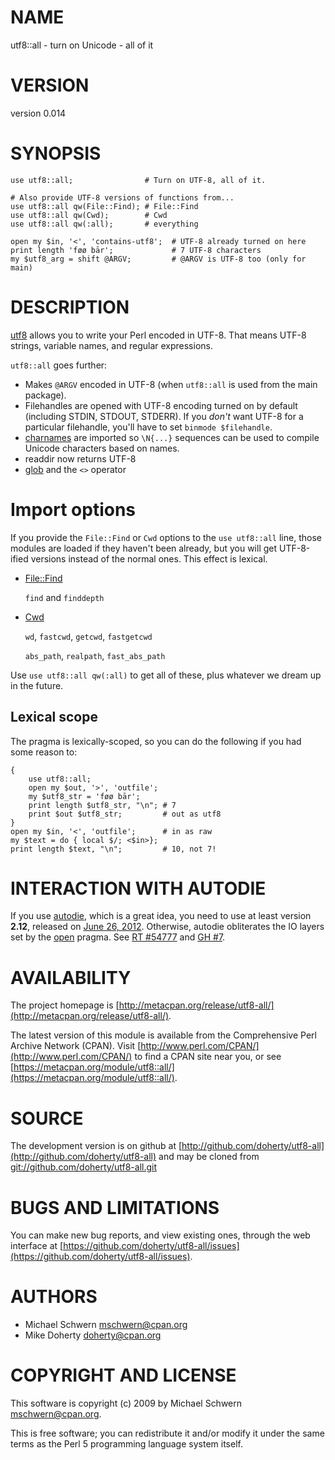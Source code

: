 # NAME

utf8::all - turn on Unicode - all of it

# VERSION

version 0.014

# SYNOPSIS

    use utf8::all;                # Turn on UTF-8, all of it.

    # Also provide UTF-8 versions of functions from...
    use utf8::all qw(File::Find); # File::Find
    use utf8::all qw(Cwd);        # Cwd
    use utf8::all qw(:all);       # everything

    open my $in, '<', 'contains-utf8';  # UTF-8 already turned on here
    print length 'føø bār';             # 7 UTF-8 characters
    my $utf8_arg = shift @ARGV;         # @ARGV is UTF-8 too (only for main)

# DESCRIPTION

[utf8](https://metacpan.org/pod/utf8) allows you to write your Perl encoded in UTF-8. That means
UTF-8 strings, variable names, and regular expressions.

`utf8::all` goes further:

- Makes `@ARGV` encoded in UTF-8 (when `utf8::all` is used from the main package).
- Filehandles are opened with UTF-8 encoding turned on by default
(including STDIN, STDOUT, STDERR). If you _don't_ want UTF-8 for a
particular filehandle, you'll have to set `binmode $filehandle`.
- [charnames](https://metacpan.org/pod/charnames) are imported so `\N{...}` sequences can be used to compile
Unicode characters based on names.
- readdir now returns UTF-8
- [glob](https://metacpan.org/pod/perlfunc#glob) and the `<>` operator

# Import options

If you provide the `File::Find` or `Cwd` options to the
`use utf8::all` line, those modules are loaded if they haven't
been already, but you will get UTF-8-ified versions instead of the
normal ones. This effect is lexical.

- [File::Find](https://metacpan.org/pod/File::Find)

    `find` and `finddepth`

- [Cwd](https://metacpan.org/pod/Cwd)

    `wd`, `fastcwd`, `getcwd`, `fastgetcwd`

    `abs_path`, `realpath`, `fast_abs_path`

Use `use utf8::all qw(:all)` to get all of these, plus whatever
we dream up in the future.

## Lexical scope

The pragma is lexically-scoped, so you can do the following if you had
some reason to:

    {
        use utf8::all;
        open my $out, '>', 'outfile';
        my $utf8_str = 'føø bār';
        print length $utf8_str, "\n"; # 7
        print $out $utf8_str;         # out as utf8
    }
    open my $in, '<', 'outfile';      # in as raw
    my $text = do { local $/; <$in>};
    print length $text, "\n";         # 10, not 7!

# INTERACTION WITH AUTODIE

If you use [autodie](https://metacpan.org/pod/autodie), which is a great idea, you need to use at least version
**2.12**, released on [June 26, 2012](https://metacpan.org/source/PJF/autodie-2.12/Changes#L3).
Otherwise, autodie obliterates the IO layers set by the [open](https://metacpan.org/pod/open) pragma. See
[RT #54777](https://rt.cpan.org/Ticket/Display.html?id=54777) and
[GH #7](https://github.com/doherty/utf8-all/issues/7).

# AVAILABILITY

The project homepage is [http://metacpan.org/release/utf8-all/](http://metacpan.org/release/utf8-all/).

The latest version of this module is available from the Comprehensive Perl
Archive Network (CPAN). Visit [http://www.perl.com/CPAN/](http://www.perl.com/CPAN/) to find a CPAN
site near you, or see [https://metacpan.org/module/utf8::all/](https://metacpan.org/module/utf8::all/).

# SOURCE

The development version is on github at [http://github.com/doherty/utf8-all](http://github.com/doherty/utf8-all)
and may be cloned from [git://github.com/doherty/utf8-all.git](git://github.com/doherty/utf8-all.git)

# BUGS AND LIMITATIONS

You can make new bug reports, and view existing ones, through the
web interface at [https://github.com/doherty/utf8-all/issues](https://github.com/doherty/utf8-all/issues).

# AUTHORS

- Michael Schwern <mschwern@cpan.org>
- Mike Doherty <doherty@cpan.org>

# COPYRIGHT AND LICENSE

This software is copyright (c) 2009 by Michael Schwern <mschwern@cpan.org>.

This is free software; you can redistribute it and/or modify it under
the same terms as the Perl 5 programming language system itself.
